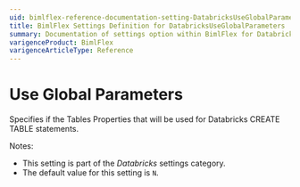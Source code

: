 ```yaml
---
uid: bimlflex-reference-documentation-setting-DatabricksUseGlobalParameters
title: BimlFlex Settings Definition for DatabricksUseGlobalParameters
summary: Documentation of settings option within BimlFlex for DatabricksUseGlobalParameters
varigenceProduct: BimlFlex
varigenceArticleType: Reference
---
```


# Use Global Parameters

Specifies if the Tables Properties that will be used for Databricks CREATE TABLE statements.

Notes:

* This setting is part of the *Databricks* settings category.
* The default value for this setting is `N`.